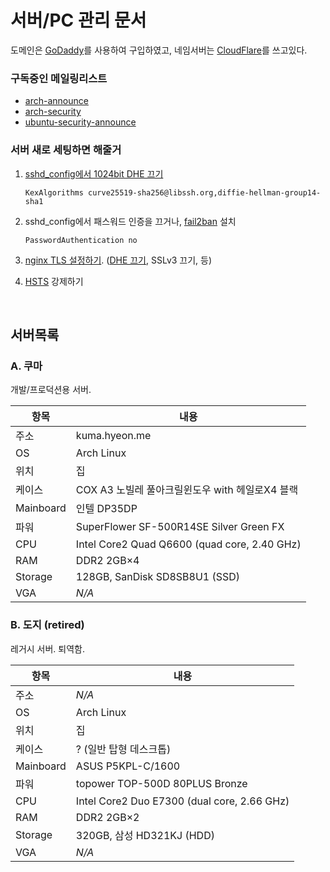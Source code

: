 서버/PC 관리 문서
========
도메인은 [GoDaddy]를 사용하여 구입하였고, 네임서버는 [CloudFlare]를 쓰고있다.

### 구독중인 메일링리스트
- [arch-announce](https://lists.archlinux.org/listinfo/arch-announce)
- [arch-security](https://lists.archlinux.org/listinfo/arch-security)
- [ubuntu-security-announce](https://lists.ubuntu.com/mailman/listinfo/ubuntu-security-announce)

### 서버 새로 세팅하면 해줄거
1.  [sshd_config에서 1024bit DHE 끄기](https://weakdh.org/sysadmin.html#openssh)

    ```sshd_config
    KexAlgorithms curve25519-sha256@libssh.org,diffie-hellman-group14-sha1
    ```

1.  sshd_config에서 패스워드 인증을 끄거나, [fail2ban] 설치

    ```sshd_config
    PasswordAuthentication no
    ```

1.  [nginx TLS 설정하기][https]. ([DHE 끄기](https://weakdh.org), SSLv3 끄기, 등)

1.  [HSTS] 강제하기

<br>

서버목록
--------

### A. 쿠마
개발/프로덕션용 서버.

항목 | 내용
-----|------
주소 | kuma.hyeon.me
OS   | Arch Linux
위치 | 집
케이스 | COX A3 노빌레 풀아크릴윈도우 with 헤일로X4 블랙
Mainboard | 인텔 DP35DP
파워 | SuperFlower SF-500R14SE Silver Green FX
CPU | Intel Core2 Quad Q6600 (quad core, 2.40 GHz)
RAM | DDR2 2GB×4
Storage | 128GB, SanDisk SD8SB8U1 (SSD)
VGA | *N/A*

### B. 도지 (retired)
레거시 서버. 퇴역함.

항목 | 내용
-----|------
주소 | *N/A*
OS   | Arch Linux
위치 | 집
케이스 | ? (일반 탑형 데스크톱)
Mainboard | ASUS P5KPL-C/1600
파워 | topower TOP-500D 80PLUS Bronze
CPU | Intel Core2 Duo E7300 (dual core, 2.66 GHz)
RAM | DDR2 2GB×2
Storage | 320GB, 삼성 HD321KJ (HDD)
VGA | *N/A*

[GoDaddy]: https://kr.godaddy.com/
[CloudFlare]: https://www.cloudflare.com/
[fail2ban]: https://github.com/fail2ban/fail2ban
[https]: https://github.com/simnalamburt/nginx.conf
[HSTS]: https://scotthelme.co.uk/setting-up-hsts-in-nginx
